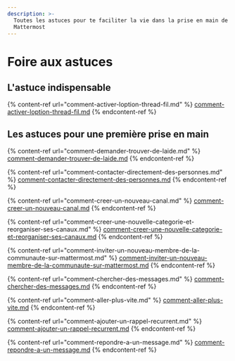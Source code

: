 ```yaml
---
description: >-
  Toutes les astuces pour te faciliter la vie dans la prise en main de
  Mattermost
---
```


# Foire aux astuces

## L'astuce indispensable

{% content-ref url="comment-activer-loption-thread-fil.md" %}
[comment-activer-loption-thread-fil.md](comment-activer-loption-thread-fil.md)
{% endcontent-ref %}

## Les astuces pour une première prise en main

{% content-ref url="comment-demander-trouver-de-laide.md" %}
[comment-demander-trouver-de-laide.md](comment-demander-trouver-de-laide.md)
{% endcontent-ref %}

{% content-ref url="comment-contacter-directement-des-personnes.md" %}
[comment-contacter-directement-des-personnes.md](comment-contacter-directement-des-personnes.md)
{% endcontent-ref %}

{% content-ref url="comment-creer-un-nouveau-canal.md" %}
[comment-creer-un-nouveau-canal.md](comment-creer-un-nouveau-canal.md)
{% endcontent-ref %}

{% content-ref url="comment-creer-une-nouvelle-categorie-et-reorganiser-ses-canaux.md" %}
[comment-creer-une-nouvelle-categorie-et-reorganiser-ses-canaux.md](comment-creer-une-nouvelle-categorie-et-reorganiser-ses-canaux.md)
{% endcontent-ref %}

{% content-ref url="comment-inviter-un-nouveau-membre-de-la-communaute-sur-mattermost.md" %}
[comment-inviter-un-nouveau-membre-de-la-communaute-sur-mattermost.md](comment-inviter-un-nouveau-membre-de-la-communaute-sur-mattermost.md)
{% endcontent-ref %}

{% content-ref url="comment-chercher-des-messages.md" %}
[comment-chercher-des-messages.md](comment-chercher-des-messages.md)
{% endcontent-ref %}

{% content-ref url="comment-aller-plus-vite.md" %}
[comment-aller-plus-vite.md](comment-aller-plus-vite.md)
{% endcontent-ref %}

{% content-ref url="comment-ajouter-un-rappel-recurrent.md" %}
[comment-ajouter-un-rappel-recurrent.md](comment-ajouter-un-rappel-recurrent.md)
{% endcontent-ref %}

{% content-ref url="comment-repondre-a-un-message.md" %}
[comment-repondre-a-un-message.md](comment-repondre-a-un-message.md)
{% endcontent-ref %}

